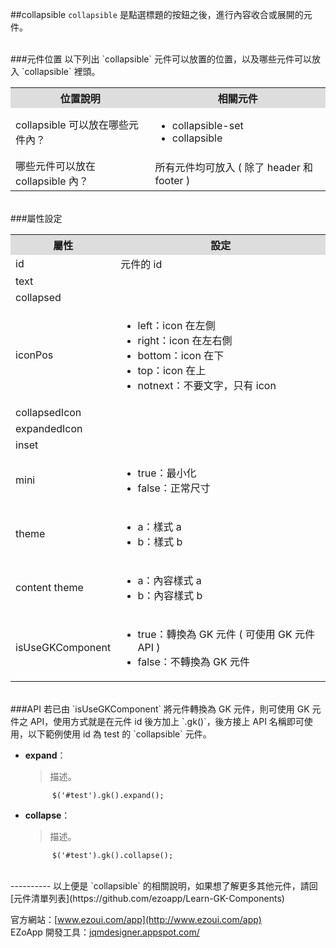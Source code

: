 ##collapsible
`collapsible` 是點選標題的按鈕之後，進行內容收合或展開的元件。

<br/>
###元件位置
以下列出 `collapsible` 元件可以放置的位置，以及哪些元件可以放入 `collapsible` 裡頭。
<table>
<tr>
<th style="background:#ddd;">位置說明</th>
<th style="background:#ddd;">相關元件</th>
</tr>
<tr>
<td>collapsible 可以放在哪些元件內？
</td>
<td>
<ul>
<li>collapsible-set</li>
<li>collapsible</li>
</ul>
</td>
</tr>
<tr>
<td>哪些元件可以放在 collapsible 內？</td>
<td>所有元件均可放入 ( 除了 header 和 footer )</td>
</tr>
</table>

<br/>
###屬性設定
<table>

<tr>
<th style="background:#ddd;">屬性</th>
<th style="background:#ddd;">設定</th>
</tr>

<tr>
<td>id</td>
<td>元件的 id</td>
</tr>

<tr>
<td>text</td>
<td></td>
</tr>

<tr>
<td>collapsed</td>
<td></td>
</tr>

<tr>
<td>iconPos</td>
<td><ul>
<li>left：icon 在左側</li>
<li>right：icon 在左右側</li>
<li>bottom：icon 在下</li>
<li>top：icon 在上</li>
<li>notnext：不要文字，只有 icon</li>
</ul></td>
</tr>

<tr>
<td>collapsedIcon</td>
<td></td>
</tr>

<tr>
<td>expandedIcon</td>
<td></td>
</tr>

<tr>
<td>inset</td>
<td></td>
</tr>

<tr>
<td>mini</td>
<td><ul>
<li>true：最小化</li>
<li>false：正常尺寸</li>
</ul></td>
</tr>

<tr>
<td>theme</td>
<td><ul>
<li>a：樣式 a</li>
<li>b：樣式 b</li>
</ul></td>
</tr>

<tr>
<td>content theme</td>
<td><ul>
<li>a：內容樣式 a</li>
<li>b：內容樣式 b</li>
</ul></td>
</tr>

<tr>
<td>isUseGKComponent</td>
<td><ul>
<li>true：轉換為 GK 元件 ( 可使用 GK 元件 API )</li>
<li>false：不轉換為 GK 元件</li>
</ul></td>
</tr>

</table>

<br/>
###API
若已由 `isUseGKComponent` 將元件轉換為 GK 元件，則可使用 GK 元件之 API，使用方式就是在元件 id 後方加上 `.gk()`，後方接上 API 名稱即可使用，以下範例使用 id 為 test 的 `collapsible` 元件。

- **expand**：  
  	> 描述。

			$('#test').gk().expand();

- **collapse**：  
  	> 描述。

			$('#test').gk().collapse();


<br/>
----------
以上便是 `collapsible` 的相關說明，如果想了解更多其他元件，請回 [元件清單列表](https://github.com/ezoapp/Learn-GK-Components)  

官方網站：[www.ezoui.com/app](http://www.ezoui.com/app)  
EZoApp 開發工具：[jqmdesigner.appspot.com/](http://jqmdesigner.appspot.com/)




